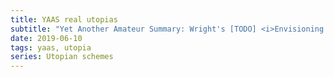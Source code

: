 ```yaml
---
title: YAAS real utopias
subtitle: "Yet Another Amateur Summary: Wright's [TODO] <i>Envisioning Real Utopias</i>"
date: 2019-06-10
tags: yaas, utopia
series: Utopian schemes
---
```

